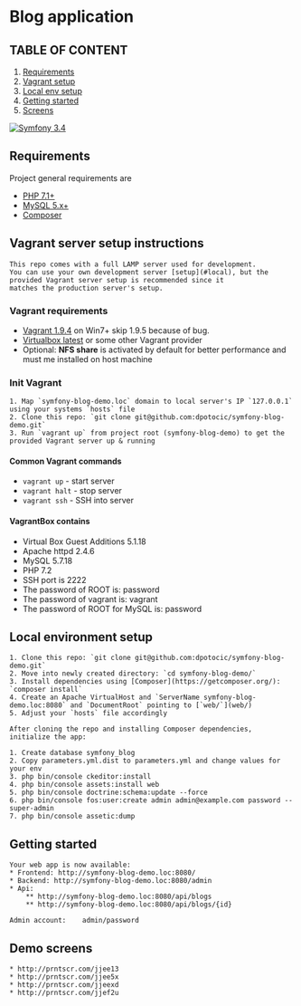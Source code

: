 # Blog application

## TABLE OF CONTENT

  1. [Requirements](#requirements)
  2. [Vagrant setup](#vagrant)
  3. [Local env setup](#local)
  4. [Getting started](#start)
  5. [Screens](#screens)

[![Symfony 3.4](https://img.shields.io/badge/Powered_by-Symfony_3.4_Framework-green.svg?style=flat)](http://symfony.com/doc/3.4/setup.html)

## <a name="requirements"></a>Requirements

Project general requirements are
* [PHP 7.1+](http://php.net/)
* [MySQL 5.x+](http://www.mysql.com/)
* [Composer](https://getcomposer.org/)

## <a name="vagrant"></a>Vagrant server setup instructions

    This repo comes with a full LAMP server used for development.
    You can use your own development server [setup](#local), but the provided Vagrant server setup is recommended since it
    matches the production server's setup.

### Vagrant requirements

   * [Vagrant 1.9.4](http://www.vagrantup.com/) on Win7+ skip 1.9.5 because of bug.
   * [Virtualbox latest](https://www.virtualbox.org/) or some other Vagrant provider
   * Optional: **NFS share** is activated by default for better performance and must me installed on host machine

### Init Vagrant

    1. Map `symfony-blog-demo.loc` domain to local server's IP `127.0.0.1` using your systems `hosts` file
    2. Clone this repo: `git clone git@github.com:dpotocic/symfony-blog-demo.git`
    3. Run `vagrant up` from project root (symfony-blog-demo) to get the provided Vagrant server up & running

#### Common Vagrant commands

   * `vagrant up` - start server
   * `vagrant halt` - stop server
   * `vagrant ssh` - SSH into server

#### VagrantBox contains

   * Virtual Box Guest Additions 5.1.18
   * Apache httpd 2.4.6
   * MySQL 5.7.18
   * PHP 7.2
   * SSH port is 2222
   * The password of ROOT is: password
   * The password of vagrant is: vagrant
   * The password of ROOT for MySQL is: password

## <a name="local"></a>Local environment setup

    1. Clone this repo: `git clone git@github.com:dpotocic/symfony-blog-demo.git`
    2. Move into newly created directory: `cd symfony-blog-demo/`
    3. Install dependencies using [Composer](https://getcomposer.org/): `composer install`
    4. Create an Apache VirtualHost and `ServerName symfony-blog-demo.loc:8080` and `DocumentRoot` pointing to [`web/`](web/)
    5. Adjust your `hosts` file accordingly

    After cloning the repo and installing Composer dependencies, initialize the app:

    1. Create database symfony_blog
    2. Copy parameters.yml.dist to parameters.yml and change values for your env
    3. php bin/console ckeditor:install
    4. php bin/console assets:install web
    5. php bin/console doctrine:schema:update --force
    6. php bin/console fos:user:create admin admin@example.com password --super-admin
    7. php bin/console assetic:dump


## <a name="start"></a>Getting started

    Your web app is now available:
    * Frontend: http://symfony-blog-demo.loc:8080/
    * Backend: http://symfony-blog-demo.loc:8080/admin
    * Api:
        ** http://symfony-blog-demo.loc:8080/api/blogs
        ** http://symfony-blog-demo.loc:8080/api/blogs/{id}

    Admin account:    admin/password

## <a name="screens"></a>Demo screens
    * http://prntscr.com/jjee13
    * http://prntscr.com/jjee5x
    * http://prntscr.com/jjeexd
    * http://prntscr.com/jjef2u